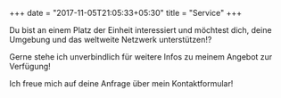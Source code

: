 +++
date = "2017-11-05T21:05:33+05:30"
title = "Service"
+++

Du bist an einem Platz der Einheit interessiert und möchtest dich, deine Umgebung und das weltweite Netzwerk  unterstützen!?

Gerne stehe ich unverbindlich für weitere Infos zu meinem Angebot zur Verfügung!
 
Ich freue mich auf deine Anfrage über mein Kontaktformular!
